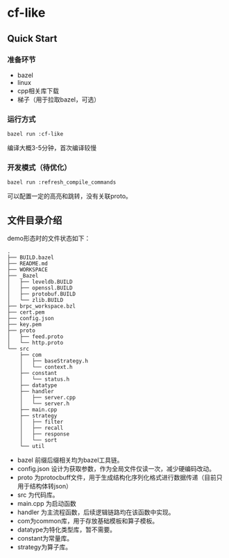 # cf-like

## Quick Start

### 准备环节
* bazel
* linux
* cpp相关库下载
* 梯子（用于拉取bazel，可选）

### 运行方式

```
bazel run :cf-like
```
编译大概3-5分钟，首次编译较慢

### 开发模式（待优化）
```
bazel run :refresh_compile_commands
```
可以配置一定的高亮和跳转，没有关联proto。

## 文件目录介绍

demo形态时的文件状态如下：
```
.
├── BUILD.bazel
├── README.md
├── WORKSPACE
├── _Bazel
│   ├── leveldb.BUILD
│   ├── openssl.BUILD
│   ├── protobuf.BUILD
│   └── zlib.BUILD
├── brpc_workspace.bzl
├── cert.pem
├── config.json
├── key.pem
├── proto
│   ├── feed.proto
│   └── http.proto
└── src
    ├── com
    │   ├── baseStrategy.h
    │   └── context.h
    ├── constant
    │   └── status.h
    ├── datatype
    ├── handler
    │   ├── server.cpp
    │   └── server.h
    ├── main.cpp
    ├── strategy
    │   ├── filter
    │   ├── recall
    │   ├── response
    │   └── sort
    └── util

```
* bazel 前缀后缀相关均为bazel工具链。
* config.json 设计为获取参数，作为全局文件仅读一次，减少硬编码改动。
* proto 为protocbuff文件，用于生成结构化序列化格式进行数据传递（目前只用于结构体转json）
* src 为代码库。
* main.cpp 为启动函数
* handler 为主流程函数，后续逻辑链路均在该函数中实现。
* com为common库，用于存放基础模板和算子模板。
* datatype为特化类型库，暂不需要。
* constant为常量库。
* strategy为算子库。